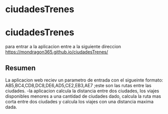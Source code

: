# ciudadesTrenes
<h1>ciudadesTrenes</h1>
<p>para entrar  a la aplicacion entre a la siguiente direccion <a href="https://mondragon365.github.io/ciudadesTrenes/">https://mondragon365.github.io/ciudadesTrenes/</a> </p>


<h2>Resumen</h2>
<p>La aplicacion web reciev un parametro de entrada con el sigueinte formato: AB5,BC4,CD8,DC8,DE6,AD5,CE2,EB3,AE7 ;este son las rutas entre las ciudades.
 -la aplicacion calcula la distancia entre dos ciudades, los viajes disponibles menores a una cantidad de ciudades dado,  calcula la ruta mas corta entre dos ciudades y  calcula los viajes con una distancia maxima dada.
</p>
